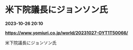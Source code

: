 # 米下院議長にジョンソン氏

**2023-10-26 20:10**

**https://www.yomiuri.co.jp/world/20231027-OYT1T50066/**

米下院議長にジョンソン氏